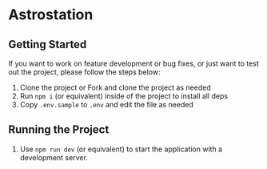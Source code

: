 # Astrostation

## Getting Started

If you want to work on feature development or bug fixes, or just want to test
out the project, please follow the steps below:

1. Clone the project or Fork and clone the project as needed
2. Run `npm i` (or equivalent) inside of the project to install all deps
3. Copy `.env.sample` to `.env` and edit the file as needed

## Running the Project

1. Use `npm run dev` (or equivalent) to start the application with a
   development server.
